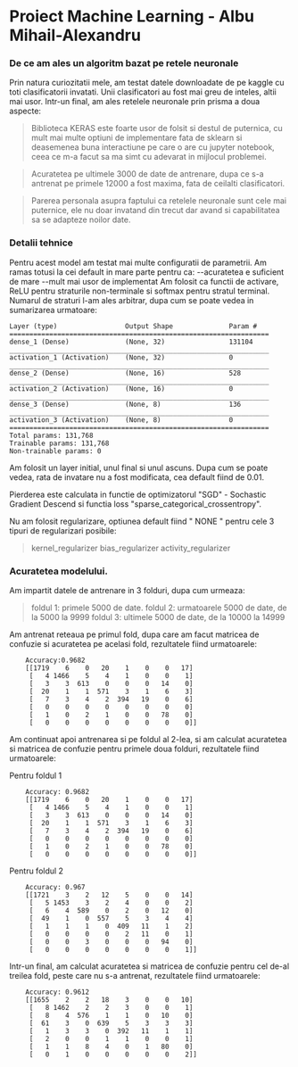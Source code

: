 # Proiect Machine Learning - Albu Mihail-Alexandru
### De ce am ales un algoritm bazat pe retele neuronale

Prin natura curiozitatii mele, am testat datele downloadate de pe kaggle cu toti clasificatorii invatati. Unii clasificatori au fost mai greu de inteles, altii mai usor. Intr-un final, am ales retelele neuronale prin prisma a doua aspecte:
>Biblioteca KERAS este foarte usor de folsit si destul de puternica, cu mult mai multe optiuni de implementare fata de sklearn si deasemenea buna interactiune pe care o are cu jupyter notebook, ceea ce m-a facut sa ma simt cu adevarat in mijlocul problemei.

>Acuratetea pe ultimele 3000 de date de antrenare, dupa ce s-a antrenat pe primele 12000 a fost maxima, fata de ceilalti clasificatori.

>Parerea personala asupra faptului ca retelele neuronale sunt cele mai puternice, ele nu doar invatand din trecut dar avand si capabilitatea sa se adapteze noilor date.

### Detalii tehnice

Pentru acest model am testat mai multe configuratii de parametrii. Am ramas totusi la cei default in mare parte pentru ca:
        --acuratetea e suficient de mare 
        --mult mai usor de implementat
Am folosit ca functii de activare, ReLU pentru straturile non-terminale si softmax pentru stratul terminal. Numarul de straturi l-am ales arbitrar, dupa cum se poate vedea in sumarizarea urmatoare: 

```
Layer (type)                 Output Shape              Param #   
=================================================================
dense_1 (Dense)              (None, 32)                131104    
_________________________________________________________________
activation_1 (Activation)    (None, 32)                0         
_________________________________________________________________
dense_2 (Dense)              (None, 16)                528       
_________________________________________________________________
activation_2 (Activation)    (None, 16)                0         
_________________________________________________________________
dense_3 (Dense)              (None, 8)                 136       
_________________________________________________________________
activation_3 (Activation)    (None, 8)                 0         
=================================================================
Total params: 131,768
Trainable params: 131,768
Non-trainable params: 0
```
Am folosit un layer initial, unul final si unul ascuns.
Dupa cum se poate vedea, rata de invatare nu a fost modificata, cea default fiind de 0.01.

Pierderea este calculata in functie de optimizatorul "SGD" - Sochastic Gradient Descend si functia loss "sparse_categorical_crossentropy".

Nu am folosit regularizare, optiunea default fiind " NONE " pentru cele 3 tipuri de regularizari posibile:

>kernel_regularizer
>bias_regularizer
>activity_regularizer


### Acuratetea modelului.

Am impartit datele de antrenare in 3 folduri, dupa cum urmeaza:
>foldul 1: primele 5000 de date.
>foldul 2: urmatoarele 5000 de date, de la 5000 la 9999
>foldul 3: ultimele 5000 de date, de la 10000 la 14999

Am antrenat reteaua pe primul fold, dupa care am facut matricea de confuzie si acuratetea pe acelasi fold, rezultatele fiind urmatoarele: 

```
    Accuracy:0.9682
    [[1719    6    0   20    1    0    0   17]
     [   4 1466    5    4    1    0    0    1]
     [   3    3  613    0    0    0   14    0]
     [  20    1    1  571    3    1    6    3]
     [   7    3    4    2  394   19    0    6]
     [   0    0    0    0    0    0    0    0]
     [   1    0    2    1    0    0   78    0]
     [   0    0    0    0    0    0    0    0]]
```
Am continuat apoi antrenarea si pe foldul al 2-lea, si am calculat acuratetea si matricea de confuzie pentru primele doua folduri, rezultatele fiind urmatoarele: 

 Pentru foldul 1
```
    Accuracy: 0.9682
    [[1719    6    0   20    1    0    0   17]
     [   4 1466    5    4    1    0    0    1]
     [   3    3  613    0    0    0   14    0]
     [  20    1    1  571    3    1    6    3]
     [   7    3    4    2  394   19    0    6]
     [   0    0    0    0    0    0    0    0]
     [   1    0    2    1    0    0   78    0]
     [   0    0    0    0    0    0    0    0]]
```
Pentru foldul 2
```
    Accuracy: 0.967
    [[1721    3    2   12    5    0    0   14]
     [   5 1453    3    2    4    0    0    2]
     [   6    4  589    0    2    0   12    0]
     [  49    1    0  557    5    3    4    4]
     [   1    1    1    0  409   11    1    2]
     [   0    0    0    0    2   11    0    1]
     [   0    0    3    0    0    0   94    0]
     [   0    0    0    0    0    0    0    1]]

```

Intr-un final, am calculat acuratetea si matricea de confuzie pentru cel de-al treilea fold, peste care nu s-a antrenat, rezultatele fiind urmatoarele:

```
    Accuracy: 0.9612
    [[1655    2    2   18    3    0    0   10]
     [   8 1462    2    2    3    0    0    1]
     [   8    4  576    1    1    0   10    0]
     [  61    3    0  639    5    3    3    3]
     [   1    3    3    0  392   11    1    1]
     [   2    0    0    1    1    0    0    1]
     [   1    1    8    4    0    1   80    0]
     [   0    1    0    0    0    0    0    2]]
```





